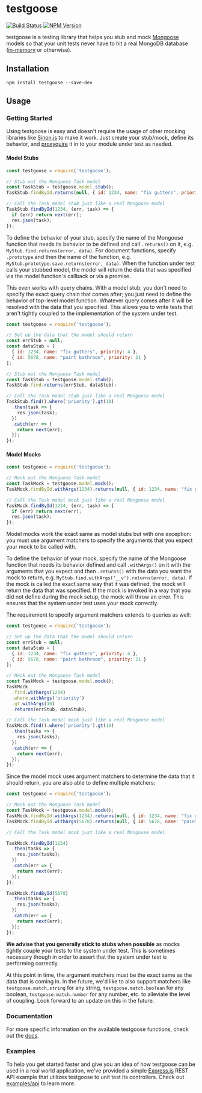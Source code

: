 # testgoose
[![Build Status](https://travis-ci.org/jaredpetersen/testgoose.svg?branch=master)](https://travis-ci.org/jaredpetersen/testgoose)
[![NPM Version](https://img.shields.io/npm/v/testgoose.svg)](https://www.npmjs.com/package/testgoose)

testgoose is a testing library that helps you stub and mock [Mongoose](http://mongoosejs.com/) models so that your unit tests never have to hit a real MongoDB database ([in-memory](https://github.com/mockgoose/mockgoose) or otherwise).

## Installation
```
npm install testgoose --save-dev
```

## Usage
### Getting Started
Using testgoose is easy and doesn't require the usage of other mocking libraries like [Sinon.js](http://sinonjs.org/) to make it work. Just create your stub/mock, define its behavior, and [proxyquire](https://github.com/thlorenz/proxyquire) it in to your module under test as needed.

#### Model Stubs
```javascript
const testgoose = require('testgoose');

// Stub out the Mongoose Task model
const TaskStub = testgoose.model.stub();
TaskStub.findById.returns(null, { id: 1234, name: "fix gutters", priority: 4 });

// Call the Task model stub just like a real Mongoose model
TaskStub.findById(1234, (err, task) => {
  if (err) return next(err);
  res.json(task);
});
```

To define the behavior of your stub, specify the name of the Mongoose function that needs its behavior to be defined and call `.returns()` on it, e.g. `MyStub.find.returns(error, data)`. For document functions, specify `.prototype` and then the name of the function, e.g. `MyStub.prototype.save.returns(error, data)`. When the function under test calls your stubbed model, the model will return the data that was specified via the model function's callback or via a promise.

This even works with query chains. With a model stub, you don't need to specify the exact query chain that comes after; you just need to define the behavior of top-level model function. Whatever query comes after it will be resolved with the data that you specified. This allows you to write tests that aren't tightly coupled to the implementation of the system under test.

```javascript
const testgoose = require('testgoose');

// Set up the data that the model should return
const errStub = null;
const dataStub = [
  { id: 1234, name: "fix gutters", priority: 4 },
  { id: 5678, name: "paint bathroom", priority: 21 }
];

// Stub out the Mongoose Task model
const TaskStub = testgoose.model.stub();
TaskStub.find.returns(errStub, dataStub);

// Call the Task model stub just like a real Mongoose model
TaskStub.find().where('priority').gt(10)
  .then(task => {
    res.json(task);
  })
  .catch(err => {
    return next(err);
  });
});
```

#### Model Mocks
```javascript
const testgoose = require('testgoose');

// Mock out the Mongoose Task model
const TaskMock = testgoose.model.mock();
TaskMock.findById.withArgs(1234).returns(null, { id: 1234, name: "fix gutters" });

// Call the Task model mock just like a real Mongoose model
TaskMock.findById(1234, (err, task) => {
  if (err) return next(err);
  res.json(task);
});
```

Model mocks work the exact same as model stubs but with one exception: you must use argument matchers to specify the arguments that you expect your mock to be called with.

To define the behavior of your mock, specify the name of the Mongoose function that needs its behavior defined and call `.withArgs()` on it with the arguments that you expect and then `.returns()` with the data you want the mock to return, e.g. `MyStub.find.withArgs('__v').returns(error, data)`. If the mock is called the exact same way that it was defined, the mock will return the data that was specified. If the mock is invoked in a way that you did not define during the mock setup, the mock will throw an error. This ensures that the system under test uses your mock correctly.

The requirement to specify argument matchers extends to queries as well:

```javascript
const testgoose = require('testgoose');

// Set up the data that the model should return
const errStub = null;
const dataStub = [
  { id: 1234, name: "fix gutters", priority: 4 },
  { id: 5678, name: "paint bathroom", priority: 21 }
];

// Mock out the Mongoose Task model
const TaskMock = testgoose.model.mock();
TaskMock
  .find.withArgs(1234)
  .where.withArgs('priority')
  .gt.withArgs(10)
  .returns(errStub, dataStub);

// Call the Task model mock just like a real Mongoose model
TaskMock.find().where('priority').gt(10)
  .then(tasks => {
    res.json(tasks);
  })
  .catch(err => {
    return next(err);
  });  
});
```

Since the model mock uses argument matchers to determine the data that it should return, you are also able to define multiple matchers:

```javascript
const testgoose = require('testgoose');

// Mock out the Mongoose Task model
const TaskMock = testgoose.model.mock();
TaskMock.findById.withArgs(1234).returns(null, { id: 1234, name: "fix gutters", priority: 4 });
TaskMock.findById.withArgs(5678).returns(null, { id: 5678, name: "paint bathroom", priority: 21 });

// Call the Task model mock just like a real Mongoose model

TaskMock.findById(1234)
  .then(tasks => {
    res.json(tasks);
  })
  .catch(err => {
    return next(err);
  });  
});

TaskMock.findById(5678)
  .then(tasks => {
    res.json(tasks);
  })
  .catch(err => {
    return next(err);
  });  
});
```

**We advise that you generally stick to stubs when possible** as mocks tightly couple your tests to the system under test. This is sometimes necessary though in order to assert that the system under test is performing correctly.

At this point in time, the argument matchers must be the exact same as the data that is coming in. In the future, we'd like to also support matchers like `testgoose.match.string` for any string, `testgoose.match.boolean` for any boolean, `testgoose.match.number` for any number, etc. to alleviate the level of coupling. Look forward to an update on this in the future.

### Documentation
For more specific information on the available testgoose functions, check out the [docs](/docs).

### Examples
To help you get started faster and give you an idea of how testgoose can be used in a real world application, we've provided a simple [Express.js](https://expressjs.com/) REST API example that utilizes testgoose to unit test its controllers. Check out [examples/api](/examples/api) to learn more.
